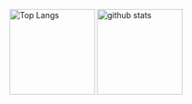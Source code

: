<p align="left"> 
  <img alt="Top Langs" height="150px" src="https://github-readme-stats.vercel.app/api/top-langs/?username=kodaayumi&layout=compact&theme=jolly" />
  <img alt="github stats" height="150px" src="https://github-readme-stats.vercel.app/api?username=kodaayumi&theme=jolly&show_icons=true" />
</p>
